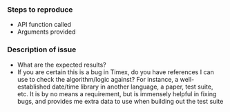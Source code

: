 ### Steps to reproduce

- API function called
- Arguments provided

### Description of issue

- What are the expected results?
- If you are certain this is a bug in Timex, do you have references I
  can use to check the algorithm/logic against? For instance, a well-established
  date/time library in another language, a paper, test suite, etc. It is by no
  means a requirement, but is immensely helpful in fixing bugs, and provides me
  extra data to use when building out the test suite
